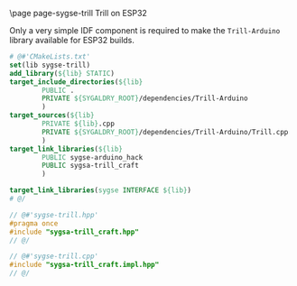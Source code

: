 \page page-sygse-trill Trill on ESP32

Only a very simple IDF component is required to make the `Trill-Arduino` library
available for ESP32 builds.

```cmake
# @#'CMakeLists.txt'
set(lib sygse-trill)
add_library(${lib} STATIC)
target_include_directories(${lib}
        PUBLIC .
        PRIVATE ${SYGALDRY_ROOT}/dependencies/Trill-Arduino
        )
target_sources(${lib}
        PRIVATE ${lib}.cpp
        PRIVATE ${SYGALDRY_ROOT}/dependencies/Trill-Arduino/Trill.cpp
        )
target_link_libraries(${lib}
        PUBLIC sygse-arduino_hack
        PUBLIC sygsa-trill_craft
        )

target_link_libraries(sygse INTERFACE ${lib})
# @/
```

```cpp
// @#'sygse-trill.hpp'
#pragma once
#include "sygsa-trill_craft.hpp"
// @/

// @#'sygse-trill.cpp'
#include "sygsa-trill_craft.impl.hpp"
// @/
```

